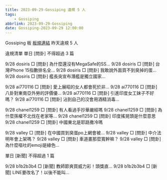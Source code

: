 ```yaml
---
title: 2023-09-29-Gossiping 違規 5 人
tags:
    - Gossiping
abbrlink: 2023-09-29-Gossiping
date: Gossiping-2023-09-29 12:00:00
---
```

Gossiping 板 [板規連結](https://www.ptt.cc/bbs/Gossiping/M.1637425085.A.07D.html)
昨天違規 5 人
<!-- more -->

違規清單
單日 [問卦] 不得超過 3 篇

9/28 dosiris □ [問卦] 為什麼還沒有MegaSafe的SS…
9/28 dosiris □ [問卦] 台灣iPhone 15指數排名全…
9/28 dosiris □ [問卦] 我敢說外面買不到臭掉的蛋…
9/28 dosiris □ [問卦] 艦長突宣布潛艦是獨立國家…

9/28 ai770116 □ [問卦] 愛上展昭的女人都會死於非…
9/28 ai770116 □ [問卦] 八卦對東南亞外勞的評價優…
9/28 ai770116 □ [問卦] 引進印度女工妹子不好嗎？
9/28 ai770116 □ [問卦] 沾到自己的洨會用酒精消毒…

9/28 chanel1259 □ [問卦] 有人看過手抄華嚴經嗎
9/28 chanel1259 □ [問卦] 為什麼孫權不北伐在老家等…
9/28 chanel1259 □ [問卦] 印度搖晃頭是什麼意思
9/28 chanel1259 □ [問卦] 中國東北是耶路撒冷嗎

9/28 valley □ [問卦] 在中國買到臭蛋po上網會被…
9/28 valley □ [問卦] 中介法明年會上架嗎？
9/28 valley □ [問卦] 車道畫那麼寬幹嘛？
9/28 valley □ [問卦] 為什麼嘔吐的emoji是綠色…

單日 [新聞] 不得超過 1 篇

9/28 b1b2b3b4 □ [新聞] 教師節爽買威力彩！頭獎直…
9/28 b1b2b3b4 □ [新聞] LINE要改名了！以後不能叫…
